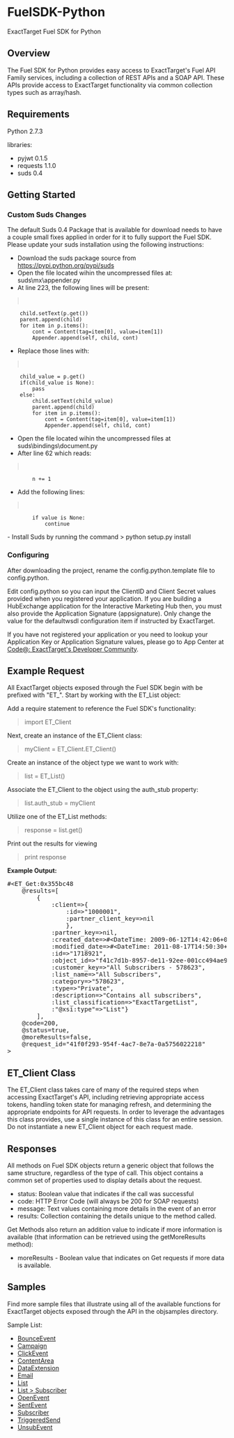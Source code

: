 FuelSDK-Python
============

ExactTarget Fuel SDK for Python

## Overview ##
The Fuel SDK for Python provides easy access to ExactTarget's Fuel API Family services, including a collection of REST APIs and a SOAP API. These APIs provide access to ExactTarget functionality via common collection types such as array/hash. 

## Requirements ##
Python 2.7.3

libraries:

- pyjwt 0.1.5
- requests 1.1.0
- suds 0.4

## Getting Started ##
### Custom Suds Changes ###
The default Suds 0.4 Package that is available for download needs to have a couple small fixes applied in order for it to fully support the Fuel SDK. Please update your suds installation using the following instructions:

- Download the suds package source from https://pypi.python.org/pypi/suds
- Open the file located wihin the uncompressed files at: suds\mx\appender.py
- At line 223, the following lines will be present:
><pre>
        child.setText(p.get())
        parent.append(child)
        for item in p.items():
            cont = Content(tag=item[0], value=item[1])
            Appender.append(self, child, cont)
</pre>

- Replace those lines with:
><pre>
        child_value = p.get()
        if(child_value is None):
            pass
        else:
            child.setText(child_value)
            parent.append(child)
            for item in p.items():
                cont = Content(tag=item[0], value=item[1])
                Appender.append(self, child, cont)

</pre>

- Open the file located wihin the uncompressed files at suds\bindings\document.py
- After line 62 which reads:
><pre>
            n += 1
</pre>

- Add the following lines: 
><pre>
            if value is None:
                continue
</pre>
- Install Suds by running the command
> python setup.py install


### Configuring ###
After downloading the project, rename the config.python.template file to config.python. 

Edit config.python so you can input the ClientID and Client Secret values provided when you registered your application. If you are building a HubExchange application for the Interactive Marketing Hub then, you must also provide the Application Signature (appsignature).  Only change the value for the defaultwsdl configuration item if instructed by ExactTarget.

If you have not registered your application or you need to lookup your Application Key or Application Signature values, please go to App Center at [Code@: ExactTarget's Developer Community](http://code.exacttarget.com/appcenter "Code@ App Center").

## Example Request ##
All ExactTarget objects exposed through the Fuel SDK begin with be prefixed with "ET\_".  Start by working with the ET_List object:

Add a require statement to reference the Fuel SDK's functionality:
> import ET_Client

Next, create an instance of the ET_Client class:
> myClient = ET_Client.ET_Client()

Create an instance of the object type we want to work with:
> list = ET_List()

Associate the ET_Client to the object using the auth_stub property:
> list.auth_stub = myClient

Utilize one of the ET_List methods:
> response = list.get()

Print out the results for viewing
> print response

**Example Output:**

<pre>
#&lt;ET_Get:0x355bc48 
	@results=[
		{
			:client=>{
				:id=>"1000001", 
				:partner_client_key=>nil
				}, 
			:partner_key=>nil, 
			:created_date=>#&lt;DateTime: 2009-06-12T14:42:06+00:00 ((2454995j,52926s,100000000n),+0s,2299161j)&gt;, 
			:modified_date=>#&lt;DateTime: 2011-08-17T14:50:30+00:00 ((2455791j,53430s,697000000n),+0s,2299161j)&gt;, 
			:id=>"1718921", 
			:object_id=>"f41c7d1b-8957-de11-92ee-001cc494ae9e", 
			:customer_key=>"All Subscribers - 578623", 
			:list_name=>"All Subscribers", 
			:category=>"578623", 
			:type=>"Private", 
			:description=>"Contains all subscribers", 
			:list_classification=>"ExactTargetList", 
			:"@xsi:type"=>"List"}
		], 
	@code=200, 
	@status=true, 
	@moreResults=false, 
	@request_id="41f0f293-954f-4ac7-8e7a-0a5756022218"
>
</pre>

## ET\_Client Class ##

The ET\_Client class takes care of many of the required steps when accessing ExactTarget's API, including retrieving appropriate access tokens, handling token state for managing refresh, and determining the appropriate endpoints for API requests.  In order to leverage the advantages this class provides, use a single instance of this class for an entire session.  Do not instantiate a new ET_Client object for each request made. 

## Responses ##
All methods on Fuel SDK objects return a generic object that follows the same structure, regardless of the type of call.  This object contains a common set of properties used to display details about the request.

- status: Boolean value that indicates if the call was successful
- code: HTTP Error Code (will always be 200 for SOAP requests)
- message: Text values containing more details in the event of an error
- results: Collection containing the details unique to the method called. 

Get Methods also return an addition value to indicate if more information is available (that information can be retrieved using the getMoreResults method):

 - moreResults - Boolean value that indicates on Get requests if more data is available. 


## Samples ##
Find more sample files that illustrate using all of the available functions for ExactTarget objects exposed through the API in the objsamples directory. 

Sample List:

 - [BounceEvent](https://github.com/ExactTarget/FuelSDK-Python/blob/master/objsamples/sample_bounceevent.py)
 - [Campaign](https://github.com/ExactTarget/FuelSDK-Python/blob/master/objsamples/sample_campaign.py)
 - [ClickEvent](https://github.com/ExactTarget/FuelSDK-Python/blob/master/objsamples/sample_clickevent.py)
 - [ContentArea](https://github.com/ExactTarget/FuelSDK-Python/blob/master/objsamples/sample_contentarea.py)
 - [DataExtension](https://github.com/ExactTarget/FuelSDK-Python/blob/master/objsamples/sample_dataextension.py)
 - [Email](https://github.com/ExactTarget/FuelSDK-Python/blob/master/objsamples/sample_email.py)
 - [List](https://github.com/ExactTarget/FuelSDK-Python/blob/master/objsamples/sample_list.py)
 - [List > Subscriber](https://github.com/ExactTarget/FuelSDK-Python/blob/master/objsamples/sample_subscriber.py)
 - [OpenEvent](https://github.com/ExactTarget/FuelSDK-Python/blob/master/objsamples/sample_openevent.py)
 - [SentEvent](https://github.com/ExactTarget/FuelSDK-Python/blob/master/objsamples/sample_sentevent.py)
 - [Subscriber](https://github.com/ExactTarget/FuelSDK-Python/blob/master/objsamples/sample_subscriber.py)
 - [TriggeredSend](https://github.com/ExactTarget/FuelSDK-Python/blob/master/objsamples/sample_triggeredsend.py)
 - [UnsubEvent](https://github.com/ExactTarget/FuelSDK-Python/blob/master/objsamples/sample_unsubevent.py)


 



